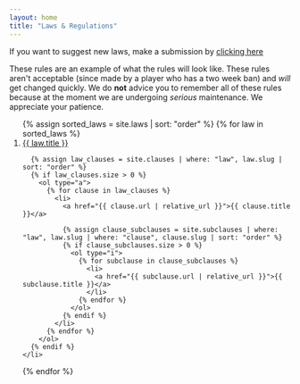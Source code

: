 ```yaml
---
layout: home
title: "Laws & Regulations"
---
```


If you want to suggest new laws, make a submission by <a href="https://forms.gle/VgiwyBtcbrgjqe4j6" target="_blank" rel="noopener noreferrer">clicking here</a>

These rules are an example of what the rules will look like. These rules aren't acceptable (since made by a player who has a two week ban) and *will* get changed quickly. We do **not** advice you to remember all of these rules because at the moment we are undergoing *serious* maintenance. We appreciate your patience.


<ol>
  {% assign sorted_laws = site.laws | sort: "order" %}
  {% for law in sorted_laws %}
    <li>
      <a href="{{ law.url | relative_url }}">{{ law.title }}</a>

      {% assign law_clauses = site.clauses | where: "law", law.slug | sort: "order" %}
      {% if law_clauses.size > 0 %}
        <ol type="a">
          {% for clause in law_clauses %}
            <li>
              <a href="{{ clause.url | relative_url }}">{{ clause.title }}</a>

              {% assign clause_subclauses = site.subclauses | where: "law", law.slug | where: "clause", clause.slug | sort: "order" %}
              {% if clause_subclauses.size > 0 %}
                <ol type="i">
                  {% for subclause in clause_subclauses %}
                    <li>
                      <a href="{{ subclause.url | relative_url }}">{{ subclause.title }}</a>
                    </li>
                  {% endfor %}
                </ol>
              {% endif %}
            </li>
          {% endfor %}
        </ol>
      {% endif %}
    </li>
  {% endfor %}
</ol>
